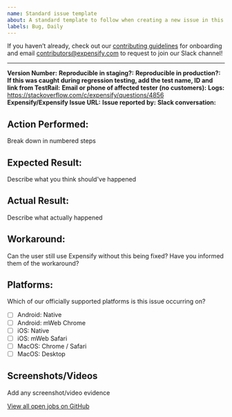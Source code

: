```yaml
---
name: Standard issue template
about: A standard template to follow when creating a new issue in this repository
labels: Bug, Daily
---
```


If you haven’t already, check out our [contributing guidelines](https://github.com/Expensify/ReactNativeChat/blob/main/contributingGuides/CONTRIBUTING.md) for onboarding and email contributors@expensify.com to request to join our Slack channel!
___

**Version Number:**
**Reproducible in staging?:**
**Reproducible in production?:**
**If this was caught during regression testing, add the test name, ID and link from TestRail:**
**Email or phone of affected tester (no customers):**
**Logs:** https://stackoverflow.com/c/expensify/questions/4856
**Expensify/Expensify Issue URL:**
**Issue reported by:**
**Slack conversation:**

## Action Performed:
Break down in numbered steps

## Expected Result:
Describe what you think should've happened

## Actual Result:
Describe what actually happened

## Workaround:
Can the user still use Expensify without this being fixed? Have you informed them of the workaround?

## Platforms:
<!---
Check off any platforms that are affected by this issue
--->
Which of our officially supported platforms is this issue occurring on?
- [ ] Android: Native
- [ ] Android: mWeb Chrome
- [ ] iOS: Native
- [ ] iOS: mWeb Safari
- [ ] MacOS: Chrome / Safari
- [ ] MacOS: Desktop

## Screenshots/Videos

Add any screenshot/video evidence

</details>

[View all open jobs on GitHub](https://github.com/Expensify/App/issues?q=is%3Aopen+is%3Aissue+label%3A%22Help+Wanted%22)
